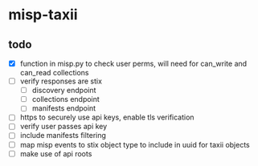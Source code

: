 # misp-taxii

## todo
- [x] function in misp.py to check user perms, will need for can_write and can_read collections
- [ ] verify responses are stix
  - [ ] discovery endpoint
  - [ ] collections endpoint
  - [ ] manifests endpoint
- [ ] https to securely use api keys, enable tls verification
- [ ] verify user passes api key
- [ ] include manifests filtering
- [ ] map misp events to stix object type to include in uuid for taxii objects
- [ ] make use of api roots